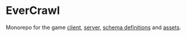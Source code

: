 # EverCrawl

Monorepo for the game [client](./client), [server](./server), [schema definitions](./schemas) and [assets](./assets).

